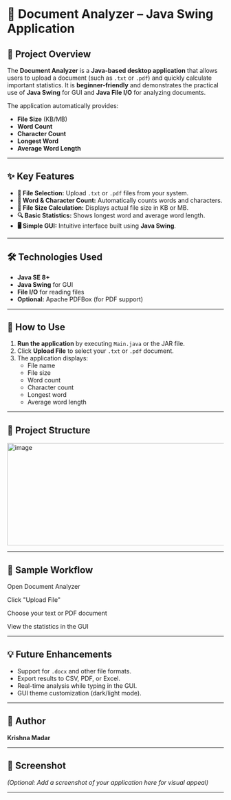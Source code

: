 # 📄 Document Analyzer – Java Swing Application

## 🔹 Project Overview
The **Document Analyzer** is a **Java-based desktop application** that allows users to upload a document (such as `.txt` or `.pdf`) and quickly calculate important statistics. It is **beginner-friendly** and demonstrates the practical use of **Java Swing** for GUI and **Java File I/O** for analyzing documents.

The application automatically provides:

- **File Size** (KB/MB)  
- **Word Count**  
- **Character Count**  
- **Longest Word**  
- **Average Word Length**  

---

## ✨ Key Features
- **📂 File Selection:** Upload `.txt` or `.pdf` files from your system.  
- **📝 Word & Character Count:** Automatically counts words and characters.  
- **📏 File Size Calculation:** Displays actual file size in KB or MB.  
- **🔍 Basic Statistics:** Shows longest word and average word length.  
- **🖥️ Simple GUI:** Intuitive interface built using **Java Swing**.  

---

## 🛠 Technologies Used
- **Java SE 8+**  
- **Java Swing** for GUI  
- **File I/O** for reading files  
- **Optional:** Apache PDFBox (for PDF support)  

---

## 🚀 How to Use
1. **Run the application** by executing `Main.java` or the JAR file.  
2. Click **Upload File** to select your `.txt` or `.pdf` document.  
3. The application displays:  
   - File name  
   - File size  
   - Word count  
   - Character count  
   - Longest word  
   - Average word length  

---

## 📂 Project Structure

<img width="619" height="238" alt="image" src="https://github.com/user-attachments/assets/a73e1ef4-1790-4252-9c64-dba20ed6d8d5" />


---

## 🔹 Sample Workflow

Open Document Analyzer

Click "Upload File"

Choose your text or PDF document

View the statistics in the GUI


---

## 💡 Future Enhancements
- Support for `.docx` and other file formats.  
- Export results to CSV, PDF, or Excel.  
- Real-time analysis while typing in the GUI.  
- GUI theme customization (dark/light mode).  

---

## 👤 Author
**Krishna Madar**  

---

## 📸 Screenshot
*(Optional: Add a screenshot of your application here for visual appeal)*  


---





